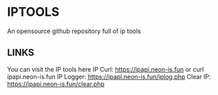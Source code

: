 # IPTOOLS
An opensource github repository full of ip tools

## LINKS
You can visit the IP tools here
IP Curl: https://ipapi.neon-is.fun or curl ipapi.neon-is.fun
IP Logger: https://ipapi.neon-is.fun/iplog.php
Clear IP: https://ipapi.neon-is.fun/clear.php

